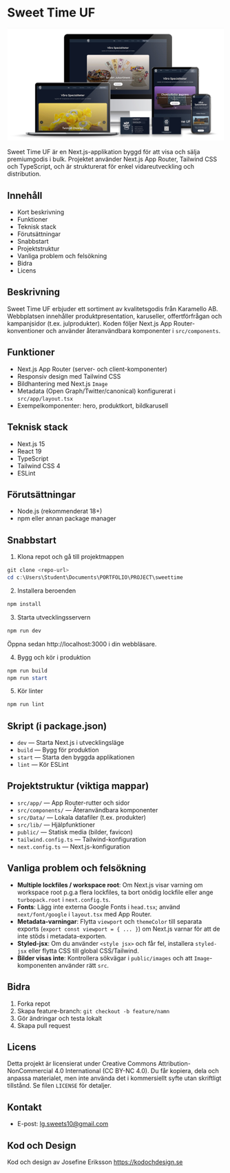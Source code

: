 # Sweet Time UF

![Mockup Sweet Time UF](./public/images/mockup-sweettime-uf.jpg)

Sweet Time UF är en Next.js-applikation byggd för att visa och sälja premiumgodis i bulk. Projektet använder Next.js App Router, Tailwind CSS och TypeScript, och är strukturerat för enkel vidareutveckling och distribution.

## Innehåll

- Kort beskrivning
- Funktioner
- Teknisk stack
- Förutsättningar
- Snabbstart
- Projektstruktur
- Vanliga problem och felsökning
- Bidra
- Licens

## Beskrivning

Sweet Time UF erbjuder ett sortiment av kvalitetsgodis från Karamello AB. Webbplatsen innehåller produktpresentation, karuseller, offertförfrågan och kampanjsidor (t.ex. julprodukter). Koden följer Next.js App Router-konventioner och använder återanvändbara komponenter i `src/components`.

## Funktioner

- Next.js App Router (server- och client-komponenter)
- Responsiv design med Tailwind CSS
- Bildhantering med Next.js `Image`
- Metadata (Open Graph/Twitter/canonical) konfigurerat i `src/app/layout.tsx`
- Exempelkomponenter: hero, produktkort, bildkarusell

## Teknisk stack

- Next.js 15
- React 19
- TypeScript
- Tailwind CSS 4
- ESLint

## Förutsättningar

- Node.js (rekommenderat 18+)
- npm eller annan package manager

## Snabbstart

1. Klona repot och gå till projektmappen

```powershell
git clone <repo-url>
cd c:\Users\Student\Documents\PORTFOLIO\PROJECT\sweettime
```

2. Installera beroenden

```powershell
npm install
```

3. Starta utvecklingsservern

```powershell
npm run dev
```

Öppna sedan http://localhost:3000 i din webbläsare.

4. Bygg och kör i produktion

```powershell
npm run build
npm run start
```

5. Kör linter

```powershell
npm run lint
```

## Skript (i package.json)

- `dev` — Starta Next.js i utvecklingsläge
- `build` — Bygg för produktion
- `start` — Starta den byggda applikationen
- `lint` — Kör ESLint

## Projektstruktur (viktiga mappar)

- `src/app/` — App Router-rutter och sidor
- `src/components/` — Återanvändbara komponenter
- `src/Data/` — Lokala datafiler (t.ex. produkter)
- `src/lib/` — Hjälpfunktioner
- `public/` — Statisk media (bilder, favicon)
- `tailwind.config.ts` — Tailwind-konfiguration
- `next.config.ts` — Next.js-konfiguration

## Vanliga problem och felsökning

- **Multiple lockfiles / workspace root**: Om Next.js visar varning om workspace root p.g.a flera lockfiles, ta bort onödig lockfile eller ange `turbopack.root` i `next.config.ts`.
- **Fonts**: Lägg inte externa Google Fonts i `head.tsx`; använd `next/font/google` i `layout.tsx` med App Router.
- **Metadata-varningar**: Flytta `viewport` och `themeColor` till separata exports (`export const viewport = { ... }`) om Next.js varnar för att de inte stöds i metadata-exporten.
- **Styled-jsx**: Om du använder `<style jsx>` och får fel, installera `styled-jsx` eller flytta CSS till global CSS/Tailwind.
- **Bilder visas inte**: Kontrollera sökvägar i `public/images` och att `Image`-komponenten använder rätt `src`.

## Bidra

1. Forka repot
2. Skapa feature-branch: `git checkout -b feature/namn`
3. Gör ändringar och testa lokalt
4. Skapa pull request

## Licens

Detta projekt är licensierat under Creative Commons Attribution-NonCommercial 4.0 International (CC BY-NC 4.0). Du får kopiera, dela och anpassa materialet, men inte använda det i kommersiellt syfte utan skriftligt tillstånd. Se filen `LICENSE` för detaljer.

## Kontakt

- E-post: lg.sweets10@gmail.com

## Kod och Design

Kod och design av Josefine Eriksson https://kodochdesign.se
